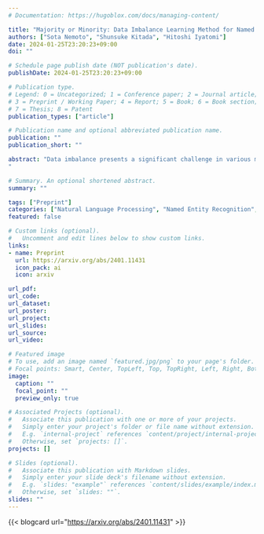 ```yaml
---
# Documentation: https://hugoblox.com/docs/managing-content/

title: "Majority or Minority: Data Imbalance Learning Method for Named Entity Recognition"
authors: ["Sota Nemoto", "Shunsuke Kitada", "Hitoshi Iyatomi"]
date: 2024-01-25T23:20:23+09:00
doi: ""

# Schedule page publish date (NOT publication's date).
publishDate: 2024-01-25T23:20:23+09:00

# Publication type.
# Legend: 0 = Uncategorized; 1 = Conference paper; 2 = Journal article;
# 3 = Preprint / Working Paper; 4 = Report; 5 = Book; 6 = Book section;
# 7 = Thesis; 8 = Patent
publication_types: ["article"]

# Publication name and optional abbreviated publication name.
publication: ""
publication_short: ""

abstract: "Data imbalance presents a significant challenge in various machine learning (ML) tasks, particularly named entity recognition (NER) within natural language processing (NLP). NER exhibits a data imbalance with a long-tail distribution, featuring numerous minority classes (i.e., entity classes) and a single majority class (i.e., O-class). The imbalance leads to the misclassifications of the entity classes as the O-class. To tackle the imbalance, we propose a simple and effective learning method, named majority or minority (MoM) learning. MoM learning incorporates the loss computed only for samples whose ground truth is the majority class (i.e., the O-class) into the loss of the conventional ML model. Evaluation experiments on four NER datasets (Japanese and English) showed that MoM learning improves prediction performance of the minority classes, without sacrificing the performance of the majority class and is more effective than widely known and state-of-the-art methods. We also evaluated MoM learning using frameworks as sequential labeling and machine reading comprehension, which are commonly used in NER. Furthermore, MoM learning has achieved consistent performance improvements regardless of language, model, or framework.
"

# Summary. An optional shortened abstract.
summary: ""

tags: ["Preprint"]
categories: ["Natural Language Processing", "Named Entity Recognition", "Imbalanced Dataset"]
featured: false

# Custom links (optional).
#   Uncomment and edit lines below to show custom links.
links:
- name: Preprint
  url: https://arxiv.org/abs/2401.11431
  icon_pack: ai
  icon: arxiv

url_pdf:
url_code:
url_dataset:
url_poster:
url_project:
url_slides:
url_source:
url_video:

# Featured image
# To use, add an image named `featured.jpg/png` to your page's folder. 
# Focal points: Smart, Center, TopLeft, Top, TopRight, Left, Right, BottomLeft, Bottom, BottomRight.
image:
  caption: ""
  focal_point: ""
  preview_only: true

# Associated Projects (optional).
#   Associate this publication with one or more of your projects.
#   Simply enter your project's folder or file name without extension.
#   E.g. `internal-project` references `content/project/internal-project/index.md`.
#   Otherwise, set `projects: []`.
projects: []

# Slides (optional).
#   Associate this publication with Markdown slides.
#   Simply enter your slide deck's filename without extension.
#   E.g. `slides: "example"` references `content/slides/example/index.md`.
#   Otherwise, set `slides: ""`.
slides: ""
---
```


{{< blogcard url="https://arxiv.org/abs/2401.11431" >}}
